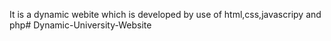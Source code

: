 It is a dynamic webite which is developed by use of html,css,javascripy and php# Dynamic-University-Website
